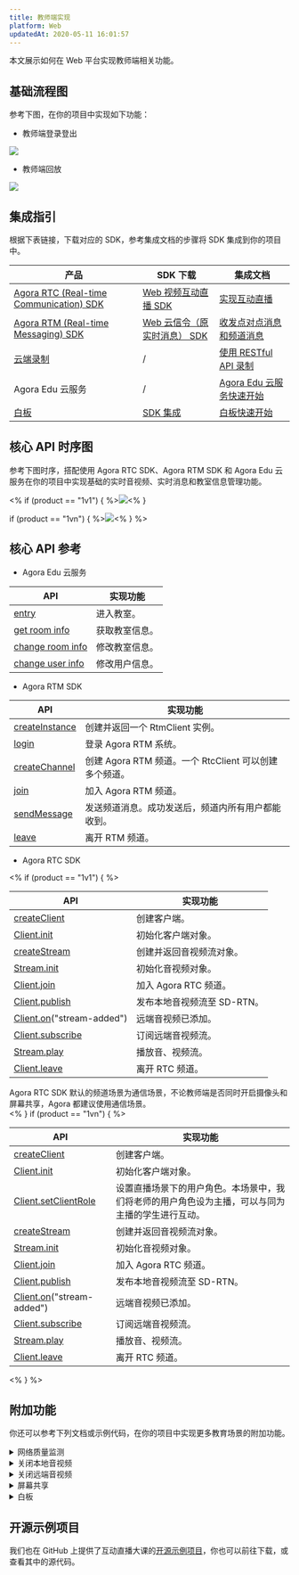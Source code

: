 ```yaml
---
title: 教师端实现
platform: Web
updatedAt: 2020-05-11 16:01:57
---
```


本文展示如何在 Web 平台实现教师端相关功能。

## 基础流程图

参考下图，在你的项目中实现如下功能：

- 教师端登录登出

![](https://web-cdn.agora.io/docs-files/1579596188973)

- 教师端回放

![](https://web-cdn.agora.io/docs-files/1579576003209)

## 集成指引

根据下表链接，下载对应的 SDK，参考集成文档的步骤将 SDK 集成到你的项目中。

| 产品                                                                                                                              | SDK 下载                                                                               | 集成文档                                                                                                             |
| --------------------------------------------------------------------------------------------------------------------------------- | -------------------------------------------------------------------------------------- | -------------------------------------------------------------------------------------------------------------------- |
| [Agora RTC (Real-time Communication) SDK](https://docs.agora.io/cn/Interactive%20Broadcast/product_live?platform=All%20Platforms) | [ Web 视频互动直播 SDK](https://docs.agora.io/cn/Interactive%20Broadcast/downloads)    | [实现互动直播](https://docs.agora.io/cn/Interactive%20Broadcast/start_live_web?platform=Web)                         |
| [Agora RTM (Real-time Messaging) SDK](https://docs.agora.io/cn/Real-time-Messaging/product_rtm?platform=All%20Platforms)          | [Web 云信令（原实时消息） SDK](https://docs.agora.io/cn/Real-time-Messaging/downloads) | [收发点对点消息和频道消息](https://docs.agora.io/cn/Real-time-Messaging/messaging_web?platform=Web)                  |
| [云端录制](https://docs.agora.io/cn/cloud-recording/product_cloud_recording?platform=All%20Platforms)                             | /                                                                                      | [使用 RESTful API 录制](https://docs.agora.io/cn/cloud-recording/cloud_recording_rest?platform=All%20Platforms)      |
| Agora Edu 云服务                                                                                                                  | /                                                                                      | [Agora Edu 云服务快速开始](https://github.com/AgoraIO-Usecase/eEducation/wiki/Agora-Edu-%E4%BA%91%E6%9C%8D%E5%8A%A1) |
| [白板](https://developer.netless.link/docs/javascript/overview/js-outline/)                                                       | [SDK 集成](https://developer.netless.link/docs/javascript/guide/js-sdk/)               | [白板快速开始](https://developer.netless.link/javascript-zh/home/install)                                            |

## 核心 API 时序图

参考下图时序，搭配使用 Agora RTC SDK、Agora RTM SDK 和 Agora Edu 云服务在你的项目中实现基础的实时音视频、实时消息和教室信息管理功能。

<%
if (product == "1v1") { %>![](https://web-cdn.agora.io/docs-files/1589187332567)<% }

if (product == "1vn") { %>![](https://web-cdn.agora.io/docs-files/1589183721645)<% }
%>

## 核心 API 参考

- Agora Edu 云服务

| API                                                                                                                                                     | 实现功能       |
| ------------------------------------------------------------------------------------------------------------------------------------------------------- | -------------- |
| [entry](https://github.com/AgoraIO-Usecase/eEducation/wiki/Agora-Edu-%E4%BA%91%E6%9C%8D%E5%8A%A1#%E8%BF%9B%E5%85%A5%E6%95%99%E5%AE%A4)                  | 进入教室。     |
| [get room info](https://github.com/AgoraIO-Usecase/eEducation/wiki/Agora-Edu-%E4%BA%91%E6%9C%8D%E5%8A%A1#%E5%88%9D%E5%A7%8B%E5%8C%96%E6%95%99%E5%AE%A4) | 获取教室信息。 |
| [change room info](https://github.com/AgoraIO-Usecase/eEducation/wiki/Agora-Edu-%E4%BA%91%E6%9C%8D%E5%8A%A1#change-room-info)                           | 修改教室信息。 |
| [change user info](https://github.com/AgoraIO-Usecase/eEducation/wiki/Agora-Edu-%E4%BA%91%E6%9C%8D%E5%8A%A1#change-user-info)                           | 修改用户信息。 |

- Agora RTM SDK

| API                                                                                                                         | 实现功能                                               |
| --------------------------------------------------------------------------------------------------------------------------- | ------------------------------------------------------ |
| [createInstance](https://docs.agora.io/cn/Real-time-Messaging/API%20Reference/RTM_web/modules/agorartm.html#createinstance) | 创建并返回一个 RtmClient 实例。                        |
| [login](https://docs.agora.io/cn/Real-time-Messaging/API%20Reference/RTM_web/classes/rtmclient.html#login)                  | 登录 Agora RTM 系统。                                  |
| [createChannel](https://docs.agora.io/cn/Real-time-Messaging/API%20Reference/RTM_web/classes/rtmclient.html#createchannel)  | 创建 Agora RTM 频道。一个 RtcClient 可以创建多个频道。 |
| [join](https://docs.agora.io/cn/Real-time-Messaging/API%20Reference/RTM_web/classes/rtmchannel.html#join)                   | 加入 Agora RTM 频道。                                  |
| [sendMessage](https://docs.agora.io/cn/Real-time-Messaging/API%20Reference/RTM_web/classes/rtmchannel.html#sendmessage)     | 发送频道消息。成功发送后，频道内所有用户都能收到。     |
| [leave](https://docs.agora.io/cn/Real-time-Messaging/API%20Reference/RTM_web/classes/rtmchannel.html#leave)                 | 离开 RTM 频道。                                        |

- Agora RTC SDK

<%
if (product == "1v1") { %>

| API                                                                                   | 实现功能                    |
| ------------------------------------------------------------------------------------- | --------------------------- |
| [createClient](./API%20Reference/web/v3.3.1/globals.html#createclient)                | 创建客户端。                |
| [Client.init](./API%20Reference/web/interfaces/agorartc.client.html#init)             | 初始化客户端对象。          |
| [createStream](./API%20Reference/web/v3.3.1/globals.html#createstream)                | 创建并返回音视频流对象。    |
| [Stream.init](./API%20Reference/web/interfaces/agorartc.stream.html#init)             | 初始化音视频对象。          |
| [Client.join](./API%20Reference/web/interfaces/agorartc.client.html#join)             | 加入 Agora RTC 频道。       |
| [Client.publish](./API%20Reference/web/interfaces/agorartc.client.html#publish)       | 发布本地音视频流至 SD-RTN。 |
| [Client.on](./API%20Reference/web/interfaces/agorartc.client.html#on)("stream-added") | 远端音视频已添加。          |
| [Client.subscribe](./API%20Reference/web/interfaces/agorartc.client.html#subscribe)   | 订阅远端音视频流。          |
| [Stream.play](./API%20Reference/web/interfaces/agorartc.stream.html#play)             | 播放音、视频流。            |
| [Client.leave](./API%20Reference/web/interfaces/agorartc.client.html#leave)           | 离开 RTC 频道。             |

<div class="alert note">Agora RTC SDK 默认的频道场景为通信场景，不论教师端是否同时开启摄像头和屏幕共享，Agora 都建议使用通信场景。</div>
<% }
if (product == "1vn") { %>

| API                                                                                         | 实现功能                                                                                         |
| ------------------------------------------------------------------------------------------- | ------------------------------------------------------------------------------------------------ |
| [createClient](./API%20Reference/web/v3.3.1/globals.html#createclient)                      | 创建客户端。                                                                                     |
| [Client.init](./API%20Reference/web/interfaces/agorartc.client.html#init)                   | 初始化客户端对象。                                                                               |
| [Client.setClientRole](./API%20Reference/web/interfaces/agorartc.client.html#setclientrole) | 设置直播场景下的用户角色。本场景中，我们将老师的用户角色设为主播，可以与同为主播的学生进行互动。 |
| [createStream](./API%20Reference/web/v3.3.1/globals.html#createstream)                      | 创建并返回音视频流对象。                                                                         |
| [Stream.init](./API%20Reference/web/interfaces/agorartc.stream.html#init)                   | 初始化音视频对象。                                                                               |
| [Client.join](./API%20Reference/web/interfaces/agorartc.client.html#join)                   | 加入 Agora RTC 频道。                                                                            |
| [Client.publish](./API%20Reference/web/interfaces/agorartc.client.html#publish)             | 发布本地音视频流至 SD-RTN。                                                                      |
| [Client.on](./API%20Reference/web/interfaces/agorartc.client.html#on)("stream-added")       | 远端音视频已添加。                                                                               |
| [Client.subscribe](./API%20Reference/web/interfaces/agorartc.client.html#subscribe)         | 订阅远端音视频流。                                                                               |
| [Stream.play](./API%20Reference/web/interfaces/agorartc.stream.html#play)                   | 播放音、视频流。                                                                                 |
| [Client.leave](./API%20Reference/web/interfaces/agorartc.client.html#leave)                 | 离开 RTC 频道。                                                                                  |

<% }
%>

## 附加功能

你还可以参考下列文档或示例代码，在你的项目中实现更多教育场景的附加功能。

<details>
<summary>网络质量监测</summary>
你可以通过使用 RTC SDK 的 <code>on("network-quality")</code> 回调，实时监控通话中每个用户的网络上下行 last mile 网络质量。
更多质量透明相关方法，可参考如下文档：
<li><a href="https://docs.agora.io/cn/Interactive%20Broadcast/lastmile_quality_web?platform=Web">通话前网络质量探测</a></li>
<li><a href="https://docs.agora.io/cn/Interactive%20Broadcast/in-call_quality_web?platform=Web">通话中质量监测</a></li>
</details>
<details>
<summary>关闭本地音视频</summary>
你可以通过调用 RTC SDK 的如下方法，实现相关功能：
	<li>调用 <code>muteAudio</code> 或 <code>unmuteAudio</code>关闭或重新开启本地音频。</li>
	<li>调用 <code>muteVideo</code> 或 <code>unmuteVideo</code> 关闭或重新开启本地视频。</li>
</details>
 
<details>
<summary>关闭远端音视频</summary>
你需要联合调用 RTM SDK 和 RTC SDK 的方法，实现该功能：
<ol>
	<li>教师端调用 <code>sendMessageToPeer</code> 方法，给学生发送点对点消息，通知学生关闭音视频。</li>
	<li>学生端调用对应的 <code>mute</code> 方法关闭本地的音视频。</li>
</ol>
</details>
<details>
<summary>屏幕共享</summary>
根据你的浏览器，参考如下文档实现屏幕共享功能：
<li><a href="https://docs.agora.io/cn/Interactive%20Broadcast/screensharing_web?platform=Web#a-name--chromeachrome-%E5%B1%8F%E5%B9%95%E5%85%B1%E4%BA%AB">Chrome 屏幕共享</a></li>
<li><a href="https://docs.agora.io/cn/Interactive%20Broadcast/screensharing_web?platform=Web#a-nameffafirefox-%E5%B1%8F%E5%B9%95%E5%85%B1%E4%BA%AB">Firefox 屏幕共享</a></li>
</details>

<details>
<summary>白板</summary>
参考下列常用功能文档，在你的项目中实现白板相关功能。
	<li><a href="https://developer.netless.link/javascript-zh/home/document-converter">文档转换</a></li>
	<li><a href="https://developer.netless.link/javascript-zh/home/business-state-management">房间与回放的业务状态管理</a></li>
	<li><a href="https://developer.netless.link/javascript-zh/home/tools">教具</a></li>
	<li><a href="https://developer.netless.link/javascript-zh/home/view">视角</a></li>
	<li><a href="https://developer.netless.link/javascript-zh/home/room-methods">白板操作</a></li>
	<li><a href="https://developer.netless.link/document-zh/home/scene-manangement">页面（场景）管理</a></li>
</details>

## 开源示例项目

我们也在 GitHub 上提供了互动直播大课的[开源示例项目](https://github.com/AgoraIO-Usecase/eEducation/tree/master/education_web)，你也可以前往下载，或查看其中的源代码。
